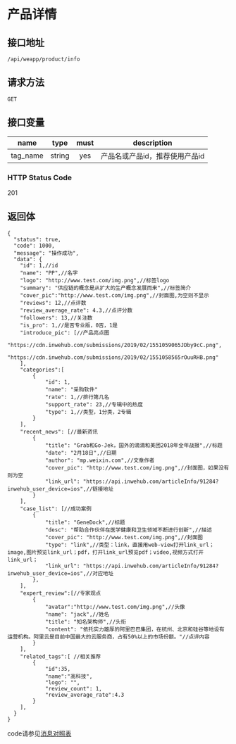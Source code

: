 # 产品详情

## 接口地址

`/api/weapp/product/info`

## 请求方法

```GET ```

## 接口变量

| name     | type     | must     | description |
|----------|:--------:|:--------:|:--------:|
| tag_name  | string   | yes      | 产品名或产品id，推荐使用产品id  |

### HTTP Status Code

201

## 返回体

```json5
{
  "status": true,
  "code": 1000,
  "message": "操作成功",
  "data": {
    "id": 1,//id
    "name": "PP",//名字
    "logo": "http://www.test.com/img.png",//标签logo
    "summary": "供应链的概念是从扩大的生产概念发展而来",//标签简介
    "cover_pic":"http://www.test.com/img.png",//封面图,为空则不显示
    "reviews": 12,//点评数
    "review_average_rate": 4.3,//点评分数
    "followers": 13,//关注数
    "is_pro": 1,//是否专业版，0否，1是
    "introduce_pic": [//产品亮点图
        "https://cdn.inwehub.com/submissions/2019/02/1551059065JDby9cC.png",
        "https://cdn.inwehub.com/submissions/2019/02/1551058565rOuuRHB.png"
    ],
    "categories":[
        {
            "id": 1,
            "name": "采购软件"
            "rate": 1,//排行第几名
            "support_rate": 23,//专辑中的热度
            "type": 1,//类型，1分类，2专辑
        }
    ],
    "recent_news": [//最新资讯
        {
            "title": "Grab和Go-Jek，国外的滴滴和美团2018年全年战报",//标题
            "date": "2月18日",//日期
            "author": "mp.weixin.com",//文章作者
            "cover_pic": "http://www.test.com/img.png",//封面图，如果没有则为空
            "link_url": "https://api.inwehub.com/articleInfo/91284?inwehub_user_device=ios",//链接地址
        }
    ],
    "case_list": [//成功案例
        {
            "title": "GeneDock",//标题
            "desc": "帮助合作伙伴在医学健康和卫生领域不断进行创新",//描述
            "cover_pic": "http://www.test.com/img.png",//封面图
            "type": "link",//类型：link，直接用web-view打开link_url；image,图片预览link_url；pdf，打开link_url预览pdf；video,视频方式打开link_url；
            "link_url": "https://api.inwehub.com/articleInfo/91284?inwehub_user_device=ios",//对应地址
        },
    ],
    "expert_review":[//专家观点
        {
            "avatar":"http://www.test.com/img.png",//头像
            "name": "jack",//姓名
            "title": "知名架构师",//头衔
            "content": "依托实力雄厚的阿里巴巴集团，在杭州、北京和硅谷等地设有运营机构。阿里云是目前中国最大的云服务商，占有50%以上的市场份额。"//点评内容
        }
    ],
    "related_tags":[ //相关推荐
        {
            "id":35,
            "name":"高科技",
            "logo": "",
            "review_count": 1,
            "review_average_rate":4.3
        }
    ],
  }
}
``` 

code请参见[消息对照表](消息对照表.md)

